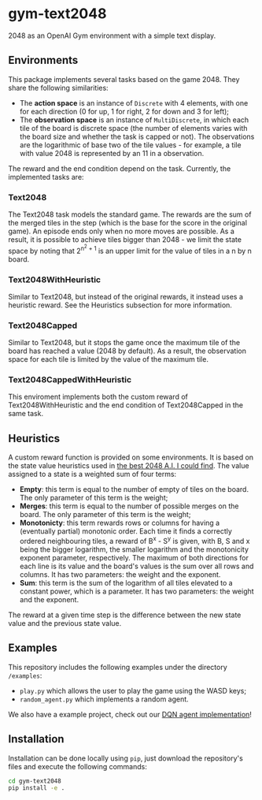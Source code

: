 # gym-text2048

2048 as an OpenAI Gym environment with a simple text display.

## Environments

This package implements several tasks based on the game 2048. They share the following similarities:

* The **action space** is an instance of `Discrete` with 4 elements, with one for each direction (0 for up, 1 for right, 2 for down and 3 for left);
* The **observation space** is an instance of `MultiDiscrete`, in which each tile of the board is discrete space (the number of elements varies with the board size and whether the task is capped or not). The observations are the logarithmic of base two of the tile values - for example, a tile with value 2048 is represented by an 11 in a observation.

The reward and the end condition depend on the task. Currently, the implemented tasks are:

### Text2048

The Text2048 task models the standard game. The rewards are the sum of the merged tiles in the step (which is the base for the score in the original game). An episode ends only when no more moves are possible. As a result, it is possible to achieve tiles bigger than 2048 - we limit the state space by noting that 2<sup>n<sup>2</sup> + 1</sup> is an upper limit for the value of tiles in a n by n board.

### Text2048WithHeuristic

Similar to Text2048, but instead of the original rewards, it instead uses a heuristic reward. See the Heuristics subsection for more information.

### Text2048Capped

Similar to Text2048, but it stops the game once the maximum tile of the board has reached a value (2048 by default). As a result, the observation space for each tile is limited by the value of the maximum tile.

### Text2048CappedWithHeuristic

This enviroment implements both the custom reward of Text2048WithHeuristic and the end condition of Text2048Capped in the same task.

## Heuristics

A custom reward function is provided on some environments. It is based on the state value heuristics used in [the best 2048 A.I. I could find](https://github.com/nneonneo/2048-ai). The value assigned to a state is a weighted sum of four terms:

* **Empty**: this term is equal to the number of empty of tiles on the board. The only parameter of this term is the weight;
* **Merges**: this term is equal to the number of possible merges on the board. The only parameter of this term is the weight;
* **Monotonicty**: this term rewards rows or columns for having a (eventually partial) monotonic order. Each time it finds a correctly ordered neighbouring tiles, a reward of B<sup>x</sup> - S<sup>y</sup> is given, with B, S and x being the bigger logarithm, the smaller logarithm and the monotonicity exponent parameter, respectively. The maximum of both directions for each line is its value and the board's values is the sum over all rows and columns. It has two parameters: the weight and the exponent.
* **Sum**: this term is the sum of the logarithm of all tiles elevated to a constant power, which is a parameter. It has two parameters: the weight and the exponent.

The reward at a given time step is the difference between the new state value and the previous state value.

## Examples

This repository includes the following examples under the directory `/examples`:

* `play.py` which allows the user to play the game using the WASD keys;
* `random_agent.py` which implements a random agent.

We also have a example project, check out our [DQN agent implementation](https://github.com/mmcenta/left-shift)!

## Installation

Installation can be done locally using `pip`, just download the repository's files and execute the following commands:

```bash
cd gym-text2048
pip install -e .
```
